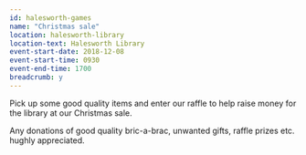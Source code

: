 ```yaml
---
id: halesworth-games
name: "Christmas sale"
location: halesworth-library
location-text: Halesworth Library
event-start-date: 2018-12-08
event-start-time: 0930
event-end-time: 1700
breadcrumb: y
---
```


Pick up some good quality items and enter our raffle to help raise money for the library at our Christmas sale.

Any donations of good quality bric-a-brac, unwanted gifts, raffle prizes etc. hughly appreciated.
